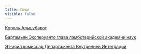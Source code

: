 ```yaml
---
title: Люди
visible: false
---
```


[Король Альшубарот](http://lambopedia.ru/svyashennoe-korolevstvo-lambotero/lyudi/korol-alshubarot)

[Бартамьян Эксперуанто глава  ламботерийской академии наук](http://lambopedia.ru/svyashennoe-korolevstvo-lambotero/lyudi/bartamyan-eksperuanto)

[Эт-эрил комиссар Департамента Внутренней Интеграции](http://lambopedia.ru/svyashennoe-korolevstvo-lambotero/nashi-ministerstva/ministerstvo-integracii/departament-vnutrennei-integracii/et-eril)